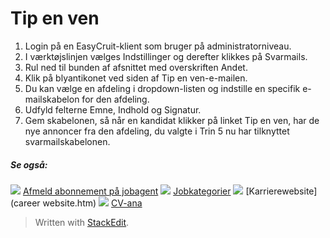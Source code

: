 # Tip en ven

1.  Login på en EasyCruit-klient som bruger på administratorniveau.
2.  I  værktøjslinjen  vælges  Indstillinger  og derefter klikkes på  Svarmails.
3.  Rul ned til bunden af afsnittet med overskriften  Andet.
4.  Klik på blyantikonet ved siden af  Tip en ven-e-mailen.
5.  Du kan vælge en afdeling i dropdown-listen og indstille en specifik e-mailskabelon for den afdeling.
6.  Udfyld felterne  Emne,  Indhold  og  Signatur.
7.  Gem skabelonen, så når en kandidat klikker på linket  Tip en ven, har de nye annoncer fra den afdeling, du valgte i Trin 5 nu har tilknyttet svarmailskabelonen.

##### Se også:

![](../Resources/Images/icon-document-link.png)  [Afmeld abonnement på jobagent](unsubscribe_from_job_agent.htm)
![](../Resources/Images/icon-document-link.png)  [Jobkategorier](job_categories.htm)
![](../Resources/Images/icon-document-link.png)  [Karrierewebsite](career website.htm)
![](../Resources/Images/icon-document-link.png)  [CV-ana](cv_parsing.htm)


> Written with [StackEdit](https://stackedit.io/).
<!--stackedit_data:
eyJoaXN0b3J5IjpbOTY4MDIxNzddfQ==
-->